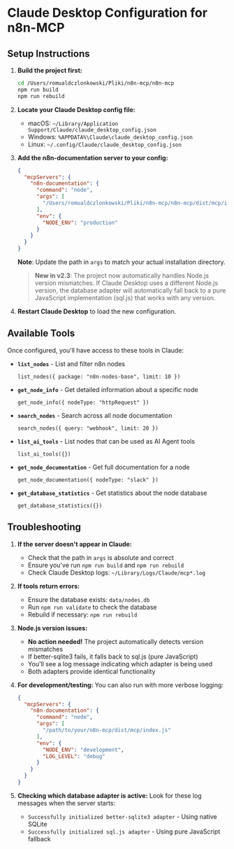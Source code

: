 # Claude Desktop Configuration for n8n-MCP

## Setup Instructions

1. **Build the project first:**
   ```bash
   cd /Users/romualdczlonkowski/Pliki/n8n-mcp/n8n-mcp
   npm run build
   npm run rebuild
   ```

2. **Locate your Claude Desktop config file:**
   - macOS: `~/Library/Application Support/Claude/claude_desktop_config.json`
   - Windows: `%APPDATA%\Claude\claude_desktop_config.json`
   - Linux: `~/.config/Claude/claude_desktop_config.json`

3. **Add the n8n-documentation server to your config:**
   ```json
   {
     "mcpServers": {
       "n8n-documentation": {
         "command": "node",
         "args": [
           "/Users/romualdczlonkowski/Pliki/n8n-mcp/n8n-mcp/dist/mcp/index.js"
         ],
         "env": {
           "NODE_ENV": "production"
         }
       }
     }
   }
   ```

   **Note**: Update the path in `args` to match your actual installation directory.

   > **New in v2.3**: The project now automatically handles Node.js version mismatches. If Claude Desktop uses a different Node.js version, the database adapter will automatically fall back to a pure JavaScript implementation (sql.js) that works with any version.

4. **Restart Claude Desktop** to load the new configuration.

## Available Tools

Once configured, you'll have access to these tools in Claude:

- **`list_nodes`** - List and filter n8n nodes
  ```
  list_nodes({ package: "n8n-nodes-base", limit: 10 })
  ```

- **`get_node_info`** - Get detailed information about a specific node
  ```
  get_node_info({ nodeType: "httpRequest" })
  ```

- **`search_nodes`** - Search across all node documentation
  ```
  search_nodes({ query: "webhook", limit: 20 })
  ```

- **`list_ai_tools`** - List nodes that can be used as AI Agent tools
  ```
  list_ai_tools({})
  ```

- **`get_node_documentation`** - Get full documentation for a node
  ```
  get_node_documentation({ nodeType: "slack" })
  ```

- **`get_database_statistics`** - Get statistics about the node database
  ```
  get_database_statistics({})
  ```

## Troubleshooting

1. **If the server doesn't appear in Claude:**
   - Check that the path in `args` is absolute and correct
   - Ensure you've run `npm run build` and `npm run rebuild`
   - Check Claude Desktop logs: `~/Library/Logs/Claude/mcp*.log`

2. **If tools return errors:**
   - Ensure the database exists: `data/nodes.db`
   - Run `npm run validate` to check the database
   - Rebuild if necessary: `npm run rebuild`

3. **Node.js version issues:**
   - **No action needed!** The project automatically detects version mismatches
   - If better-sqlite3 fails, it falls back to sql.js (pure JavaScript)
   - You'll see a log message indicating which adapter is being used
   - Both adapters provide identical functionality

4. **For development/testing:**
   You can also run with more verbose logging:
   ```json
   {
     "mcpServers": {
       "n8n-documentation": {
         "command": "node",
         "args": [
           "/path/to/your/n8n-mcp/dist/mcp/index.js"
         ],
         "env": {
           "NODE_ENV": "development",
           "LOG_LEVEL": "debug"
         }
       }
     }
   }
   ```

5. **Checking which database adapter is active:**
   Look for these log messages when the server starts:
   - `Successfully initialized better-sqlite3 adapter` - Using native SQLite
   - `Successfully initialized sql.js adapter` - Using pure JavaScript fallback